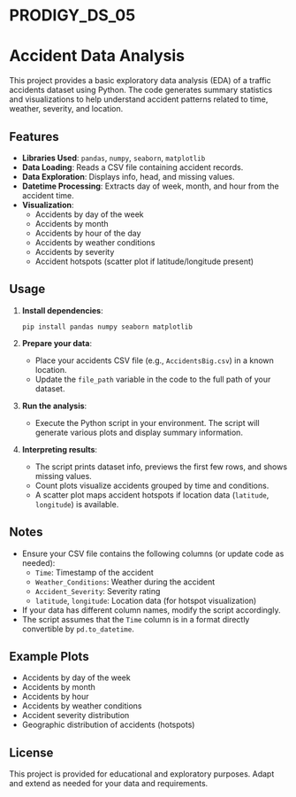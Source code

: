 # PRODIGY_DS_05

# Accident Data Analysis

This project provides a basic exploratory data analysis (EDA) of a traffic accidents dataset using Python. The code generates summary statistics and visualizations to help understand accident patterns related to time, weather, severity, and location.

## Features

- **Libraries Used**: `pandas`, `numpy`, `seaborn`, `matplotlib`
- **Data Loading**: Reads a CSV file containing accident records.
- **Data Exploration**: Displays info, head, and missing values.
- **Datetime Processing**: Extracts day of week, month, and hour from the accident time.
- **Visualization**:
  - Accidents by day of the week
  - Accidents by month
  - Accidents by hour of the day
  - Accidents by weather conditions
  - Accidents by severity
  - Accident hotspots (scatter plot if latitude/longitude present)

## Usage

1. **Install dependencies**:
    ```
    pip install pandas numpy seaborn matplotlib
    ```

2. **Prepare your data**:
    - Place your accidents CSV file (e.g., `AccidentsBig.csv`) in a known location.
    - Update the `file_path` variable in the code to the full path of your dataset.

3. **Run the analysis**:
    - Execute the Python script in your environment. The script will generate various plots and display summary information.

4. **Interpreting results**:
    - The script prints dataset info, previews the first few rows, and shows missing values.
    - Count plots visualize accidents grouped by time and conditions.
    - A scatter plot maps accident hotspots if location data (`latitude`, `longitude`) is available.

## Notes

- Ensure your CSV file contains the following columns (or update code as needed):
    - `Time`: Timestamp of the accident
    - `Weather_Conditions`: Weather during the accident
    - `Accident_Severity`: Severity rating
    - `latitude`, `longitude`: Location data (for hotspot visualization)
- If your data has different column names, modify the script accordingly.
- The script assumes that the `Time` column is in a format directly convertible by `pd.to_datetime`.

## Example Plots

- Accidents by day of the week
- Accidents by month
- Accidents by hour
- Accidents by weather conditions
- Accident severity distribution
- Geographic distribution of accidents (hotspots)

## License

This project is provided for educational and exploratory purposes. Adapt and extend as needed for your data and requirements.
